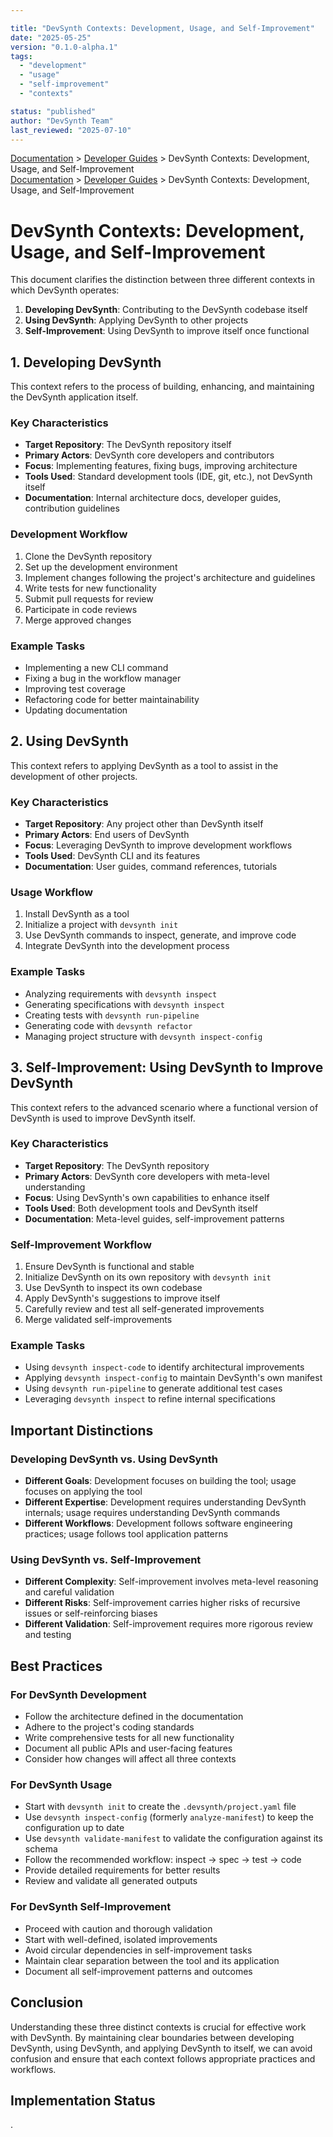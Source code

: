 ```yaml
---

title: "DevSynth Contexts: Development, Usage, and Self-Improvement"
date: "2025-05-25"
version: "0.1.0-alpha.1"
tags:
  - "development"
  - "usage"
  - "self-improvement"
  - "contexts"

status: "published"
author: "DevSynth Team"
last_reviewed: "2025-07-10"
---
```

<div class="breadcrumbs">
<a href="../index.md">Documentation</a> &gt; <a href="index.md">Developer Guides</a> &gt; DevSynth Contexts: Development, Usage, and Self-Improvement
</div>

<div class="breadcrumbs">
<a href="../index.md">Documentation</a> &gt; <a href="index.md">Developer Guides</a> &gt; DevSynth Contexts: Development, Usage, and Self-Improvement
</div>

# DevSynth Contexts: Development, Usage, and Self-Improvement

This document clarifies the distinction between three different contexts in which DevSynth operates:

1. **Developing DevSynth**: Contributing to the DevSynth codebase itself
2. **Using DevSynth**: Applying DevSynth to other projects
3. **Self-Improvement**: Using DevSynth to improve itself once functional


## 1. Developing DevSynth

This context refers to the process of building, enhancing, and maintaining the DevSynth application itself.

### Key Characteristics

- **Target Repository**: The DevSynth repository itself
- **Primary Actors**: DevSynth core developers and contributors
- **Focus**: Implementing features, fixing bugs, improving architecture
- **Tools Used**: Standard development tools (IDE, git, etc.), not DevSynth itself
- **Documentation**: Internal architecture docs, developer guides, contribution guidelines


### Development Workflow

1. Clone the DevSynth repository
2. Set up the development environment
3. Implement changes following the project's architecture and guidelines
4. Write tests for new functionality
5. Submit pull requests for review
6. Participate in code reviews
7. Merge approved changes


### Example Tasks

- Implementing a new CLI command
- Fixing a bug in the workflow manager
- Improving test coverage
- Refactoring code for better maintainability
- Updating documentation


## 2. Using DevSynth

This context refers to applying DevSynth as a tool to assist in the development of other projects.

### Key Characteristics

- **Target Repository**: Any project other than DevSynth itself
- **Primary Actors**: End users of DevSynth
- **Focus**: Leveraging DevSynth to improve development workflows
- **Tools Used**: DevSynth CLI and its features
- **Documentation**: User guides, command references, tutorials


### Usage Workflow

1. Install DevSynth as a tool
2. Initialize a project with `devsynth init`
3. Use DevSynth commands to inspect, generate, and improve code
4. Integrate DevSynth into the development process


### Example Tasks

 - Analyzing requirements with `devsynth inspect`
- Generating specifications with `devsynth inspect`
- Creating tests with `devsynth run-pipeline`
- Generating code with `devsynth refactor`
 - Managing project structure with `devsynth inspect-config`


## 3. Self-Improvement: Using DevSynth to Improve DevSynth

This context refers to the advanced scenario where a functional version of DevSynth is used to improve DevSynth itself.

### Key Characteristics

- **Target Repository**: The DevSynth repository
- **Primary Actors**: DevSynth core developers with meta-level understanding
- **Focus**: Using DevSynth's own capabilities to enhance itself
- **Tools Used**: Both development tools and DevSynth itself
- **Documentation**: Meta-level guides, self-improvement patterns


### Self-Improvement Workflow

1. Ensure DevSynth is functional and stable
2. Initialize DevSynth on its own repository with `devsynth init`
3. Use DevSynth to inspect its own codebase
4. Apply DevSynth's suggestions to improve itself
5. Carefully review and test all self-generated improvements
6. Merge validated self-improvements


### Example Tasks

- Using `devsynth inspect-code` to identify architectural improvements
 - Applying `devsynth inspect-config` to maintain DevSynth's own manifest
- Using `devsynth run-pipeline` to generate additional test cases
- Leveraging `devsynth inspect` to refine internal specifications


## Important Distinctions

### Developing DevSynth vs. Using DevSynth

- **Different Goals**: Development focuses on building the tool; usage focuses on applying the tool
- **Different Expertise**: Development requires understanding DevSynth internals; usage requires understanding DevSynth commands
- **Different Workflows**: Development follows software engineering practices; usage follows tool application patterns


### Using DevSynth vs. Self-Improvement

- **Different Complexity**: Self-improvement involves meta-level reasoning and careful validation
- **Different Risks**: Self-improvement carries higher risks of recursive issues or self-reinforcing biases
- **Different Validation**: Self-improvement requires more rigorous review and testing


## Best Practices

### For DevSynth Development

- Follow the architecture defined in the documentation
- Adhere to the project's coding standards
- Write comprehensive tests for all new functionality
- Document all public APIs and user-facing features
- Consider how changes will affect all three contexts


### For DevSynth Usage

- Start with `devsynth init` to create the `.devsynth/project.yaml` file
- Use `devsynth inspect-config` (formerly `analyze-manifest`) to keep the configuration up to date
 - Use `devsynth validate-manifest` to validate the configuration against its schema
- Follow the recommended workflow: inspect → spec → test → code
- Provide detailed requirements for better results
- Review and validate all generated outputs


### For DevSynth Self-Improvement

- Proceed with caution and thorough validation
- Start with well-defined, isolated improvements
- Avoid circular dependencies in self-improvement tasks
- Maintain clear separation between the tool and its application
- Document all self-improvement patterns and outcomes


## Conclusion

Understanding these three distinct contexts is crucial for effective work with DevSynth. By maintaining clear boundaries between developing DevSynth, using DevSynth, and applying DevSynth to itself, we can avoid confusion and ensure that each context follows appropriate practices and workflows.
## Implementation Status

.
